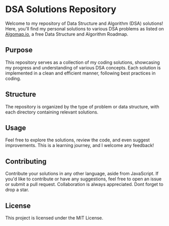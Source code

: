 # DSA Solutions Repository

Welcome to my repository of Data Structure and Algorithm (DSA) solutions! Here, you'll find my personal solutions to various DSA problems as listed on [Algomap.io](https://algomap.io), a free Data Structure and Algorithm Roadmap.

## Purpose

This repository serves as a collection of my coding solutions, showcasing my progress and understanding of various DSA concepts. Each solution is implemented in a clean and efficient manner, following best practices in coding.

## Structure

The repository is organized by the type of problem or data structure, with each directory containing relevant solutions.

## Usage

Feel free to explore the solutions, review the code, and even suggest improvements. This is a learning journey, and I welcome any feedback!

## Contributing

Contribute your solutions in any other language, aside from JavaScript. If you'd like to contribute or have any suggestions, feel free to open an issue or submit a pull request. Collaboration is always appreciated. Dont forget to drop a star.

## License

This project is licensed under the MIT License.
